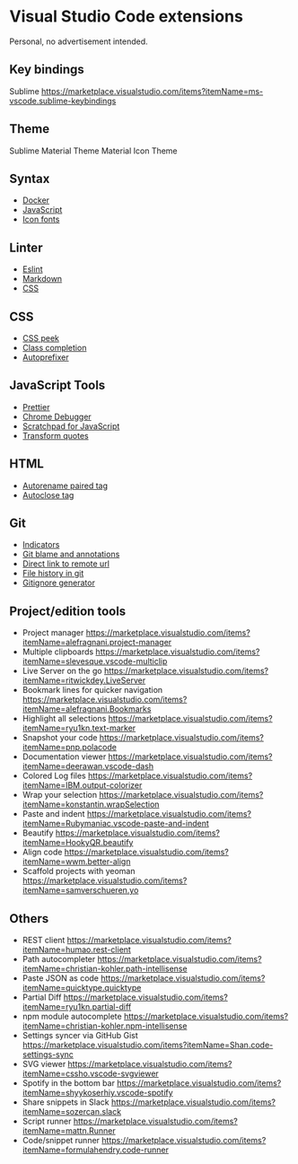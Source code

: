 # Visual Studio Code extensions

Personal, no advertisement intended.

## Key bindings

Sublime https://marketplace.visualstudio.com/items?itemName=ms-vscode.sublime-keybindings

## Theme

Sublime Material Theme
Material Icon Theme

## Syntax

* [Docker](https://marketplace.visualstudio.com/items?itemName=PeterJausovec.vscode-docker)
* [JavaScript](https://marketplace.visualstudio.com/items?itemName=mgmcdermott.vscode-language-babel)
* [Icon fonts](https://marketplace.visualstudio.com/items?itemName=idleberg.icon-fonts)

## Linter

* [Eslint](https://marketplace.visualstudio.com/items?itemName=dbaeumer.vscode-eslint)
* [Markdown](https://marketplace.visualstudio.com/items?itemName=DavidAnson.vscode-markdownlint)
* [CSS](https://marketplace.visualstudio.com/items?itemName=shinnn.stylelint)

## CSS

* [CSS peek](https://marketplace.visualstudio.com/items?itemName=pranaygp.vscode-css-peek)
* [Class completion](https://marketplace.visualstudio.com/items?itemName=Zignd.html-css-class-completion)
* [Autoprefixer](https://marketplace.visualstudio.com/items?itemName=mrmlnc.vscode-autoprefixer)

## JavaScript Tools

* [Prettier](https://marketplace.visualstudio.com/items?itemName=esbenp.prettier-vscode)
* [Chrome Debugger](https://marketplace.visualstudio.com/items?itemName=msjsdiag.debugger-for-chrome)
* [Scratchpad for JavaScript](https://marketplace.visualstudio.com/items?itemName=WallabyJs.quokka-vscode)
* [Transform quotes](https://marketplace.visualstudio.com/items?itemName=vilicvane.es-quotes)

## HTML

* [Autorename paired tag](https://marketplace.visualstudio.com/items?itemName=formulahendry.auto-rename-tag)
* [Autoclose tag](https://marketplace.visualstudio.com/items?itemName=formulahendry.auto-close-tag)

## Git

* [Indicators](https://marketplace.visualstudio.com/items?itemName=lamartire.git-indicators)
* [Git blame and annotations](https://marketplace.visualstudio.com/items?itemName=eamodio.gitlens)
* [Direct link to remote url](https://marketplace.visualstudio.com/items?itemName=qezhu.gitlink)
* [File history in git](https://marketplace.visualstudio.com/items?itemName=donjayamanne.githistory)
* [Gitignore generator](https://marketplace.visualstudio.com/items?itemName=rubbersheep.gi)

## Project/edition tools

* Project manager https://marketplace.visualstudio.com/items?itemName=alefragnani.project-manager
* Multiple clipboards https://marketplace.visualstudio.com/items?itemName=slevesque.vscode-multiclip
* Live Server on the go https://marketplace.visualstudio.com/items?itemName=ritwickdey.LiveServer
* Bookmark lines for quicker navigation https://marketplace.visualstudio.com/items?itemName=alefragnani.Bookmarks
* Highlight all selections https://marketplace.visualstudio.com/items?itemName=ryu1kn.text-marker
* Snapshot your code https://marketplace.visualstudio.com/items?itemName=pnp.polacode
* Documentation viewer https://marketplace.visualstudio.com/items?itemName=deerawan.vscode-dash
* Colored Log files https://marketplace.visualstudio.com/items?itemName=IBM.output-colorizer
* Wrap your selection https://marketplace.visualstudio.com/items?itemName=konstantin.wrapSelection
* Paste and indent https://marketplace.visualstudio.com/items?itemName=Rubymaniac.vscode-paste-and-indent
* Beautify https://marketplace.visualstudio.com/items?itemName=HookyQR.beautify
* Align code https://marketplace.visualstudio.com/items?itemName=wwm.better-align
* Scaffold projects with yeoman https://marketplace.visualstudio.com/items?itemName=samverschueren.yo

## Others

* REST client https://marketplace.visualstudio.com/items?itemName=humao.rest-client
* Path autocompleter https://marketplace.visualstudio.com/items?itemName=christian-kohler.path-intellisense
* Paste JSON as code https://marketplace.visualstudio.com/items?itemName=quicktype.quicktype
* Partial Diff https://marketplace.visualstudio.com/items?itemName=ryu1kn.partial-diff
* npm module autocomplete https://marketplace.visualstudio.com/items?itemName=christian-kohler.npm-intellisense
* Settings syncer via GitHub Gist https://marketplace.visualstudio.com/items?itemName=Shan.code-settings-sync
* SVG viewer https://marketplace.visualstudio.com/items?itemName=cssho.vscode-svgviewer
* Spotify in the bottom bar https://marketplace.visualstudio.com/items?itemName=shyykoserhiy.vscode-spotify
* Share snippets in Slack https://marketplace.visualstudio.com/items?itemName=sozercan.slack
* Script runner https://marketplace.visualstudio.com/items?itemName=mattn.Runner
* Code/snippet runner https://marketplace.visualstudio.com/items?itemName=formulahendry.code-runner



